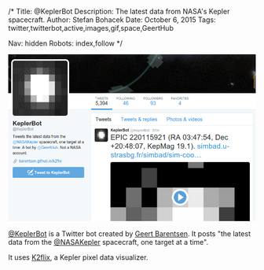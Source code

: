 /*
Title: @KeplerBot
Description: The latest data from NASA's Kepler spacecraft.
Author: Stefan Bohacek
Date: October 6, 2015
Tags: twitter,twitterbot,active,images,gif,space,GeertHub

Nav: hidden
Robots: index,follow
*/

[![](/content/bots/twitterbots/images/KeplerBot.png)](https://twitter.com/KeplerBot)

[@KeplerBot](https://twitter.com/KeplerBot) is a Twitter bot created by [Geert Barentsen](https://twitter.com/GeertHub). It posts "the latest data from the [@NASAKepler](https://twitter.com/NASAKepler) spacecraft, one target at a time". 

It uses [K2flix](http://barentsen.github.io/k2flix/), a Kepler pixel data visualizer.
